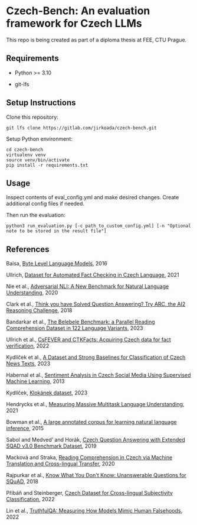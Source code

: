 # Czech-Bench: An evaluation framework for Czech LLMs

This repo is being created as part of a diploma thesis at FEE, CTU Prague.

## Requirements

 - Python >= 3.10

 - git-lfs

## Setup Instructions

Clone this repository:

    git lfs clone https://gitlab.com/jirkoada/czech-bench.git

Setup Python environment:

    cd czech-bench
    virtualenv venv
    source venv/bin/activate
    pip install -r requirements.txt

## Usage

Inspect contents of eval_config.yml and make desired changes. Create additional config files if needed.

Then run the evaluation:

    python3 run_evaluation.py [-c path_to_custom_config.yml] [-n "Optional note to be stored in the result file"]

## References

Baisa, [Byte Level Language Models](https://is.muni.cz/th/139654/fi_d/), 2016

Ullrich, [Dataset for Automated Fact Checking in Czech
Language](https://dspace.cvut.cz/bitstream/handle/10467/95430/F3-DP-2021-Ullrich-Herbert-Thesis___Ullrich.pdf?sequence=-1&isAllowed=y), 2021

Nie et al., [Adversarial NLI: A New Benchmark for Natural Language Understanding](https://arxiv.org/abs/1910.14599v2), 2020

Clark et al., [Think you have Solved Question Answering? Try ARC, the AI2 Reasoning Challenge](https://arxiv.org/abs/1803.05457), 2018

Bandarkar et al., [The Belebele Benchmark: a Parallel Reading Comprehension Dataset in 122 Language Variants](https://arxiv.org/abs/2308.16884), 2023

Ullrich et al., [CsFEVER and CTKFacts: Acquiring Czech data for fact verification](https://arxiv.org/abs/2201.11115), 2022

Kydlíček et al., [A Dataset and Strong Baselines for Classification of Czech News Texts](https://arxiv.org/abs/2307.10666), 2023

Habernal et al., [Sentiment Analysis in Czech Social Media Using Supervised Machine Learning](https://aclanthology.org/W13-1609/), 2013

Kydlíček, [Klokánek dataset](https://huggingface.co/datasets/hynky/klokan-qa), 2023

Hendrycks et al., [Measuring Massive Multitask Language Understanding](https://arxiv.org/abs/2009.03300), 2021

Bowman et al., [A large annotated corpus for learning natural language inference](https://arxiv.org/abs/1508.05326v1), 2015

Sabol and Medved’ and Horák, [Czech Question Answering with Extended SQAD v3.0 Benchmark Dataset](https://nlp.fi.muni.cz/raslan/2019/paper14-medved.pdf), 2019

Macková and Straka, [Reading Comprehension in Czech via Machine Translation and Cross-lingual Transfer](https://browse.arxiv.org/pdf/2007.01667.pdf), 2020

Rajpurkar et al., [Know What You Don't Know: Unanswerable Questions for SQuAD](https://arxiv.org/abs/1806.03822), 2018

Přibáň and Steinberger, [Czech Dataset for Cross-lingual Subjectivity Classification](https://arxiv.org/abs/2204.13915), 2022

Lin et al., [TruthfulQA: Measuring How Models Mimic Human Falsehoods](https://arxiv.org/abs/2109.07958), 2022
